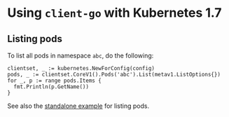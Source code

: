 # Using `client-go` with Kubernetes 1.7

## Listing pods

To list all pods in namespace `abc`, do the following:

```
clientset, _ := kubernetes.NewForConfig(config)
pods, _ := clientset.CoreV1().Pods('abc').List(metav1.ListOptions{})
for _, p := range pods.Items {
  fmt.Println(p.GetName())
}
```

See also  the [standalone example](listing-pods/main.go) for listing pods.
